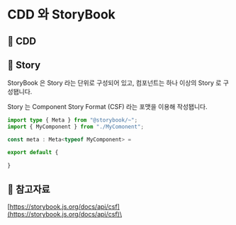 # CDD 와 StoryBook

## 📖 CDD



## 📖 Story

StoryBook 은 Story 라는 단위로 구성되어 있고, 컴포넌트는 하나 이상의 Story 로 구성됍니다.

Story 는 Component Story Format (CSF) 라는 포맷을 이용해 작성됍니다.



```typescript
import type { Meta } from "@storybook/~";
import { MyComponent } from "./MyComonent";

const meta : Meta<typeof MyComponent> = 

export default {
        
}
```









## 🔗 참고자료

[https://storybook.js.org/docs/api/csf](https://storybook.js.org/docs/api/csf)\

